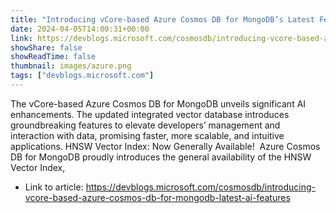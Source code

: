 ```yaml
---
title: "Introducing vCore-based Azure Cosmos DB for MongoDB’s Latest Features"
date: 2024-04-05T14:00:31+00:00
link: https://devblogs.microsoft.com/cosmosdb/introducing-vcore-based-azure-cosmos-db-for-mongodb-latest-ai-features
showShare: false
showReadTime: false
thumbnail: images/azure.png
tags: ["devblogs.microsoft.com"]
---
```

The vCore-based Azure Cosmos DB for MongoDB unveils significant AI enhancements. The updated integrated vector database introduces groundbreaking features to elevate developers’ management and interaction with data, promising faster, more scalable, and intuitive applications. HNSW Vector Index: Now Generally Available!  Azure Cosmos DB for MongoDB proudly introduces the general availability of the HNSW Vector Index,

- Link to article: https://devblogs.microsoft.com/cosmosdb/introducing-vcore-based-azure-cosmos-db-for-mongodb-latest-ai-features